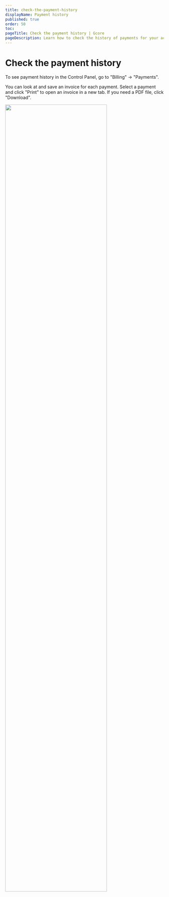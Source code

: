 ```yaml
---
title: check-the-payment-history
displayName: Payment history
published: true
order: 50
toc:
pageTitle: Check the payment history | Gcore
pageDescription: Learn how to check the history of payments for your account.
---
```

# Check the payment history

To see payment history in the Control Panel, go to "Billing" → "Payments".

You can look at and save an invoice for each payment. Select a payment and click "Print" to open an invoice in a new tab. If you need a PDF file, click "Download".

<img src="https://assets.gcore.pro/docs/hosting/payments/check-the-payment-history/mceclip0.png" alt="" width="80%">